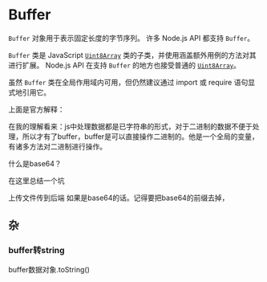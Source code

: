 # Buffer

 `Buffer` 对象用于表示固定长度的字节序列。 许多 Node.js API 都支持 `Buffer`。 

`Buffer` 类是 JavaScript [`Uint8Array`](http://url.nodejs.cn/ZbDkpm) 类的子类，并使用涵盖额外用例的方法对其进行扩展。 Node.js API 在支持 `Buffer` 的地方也接受普通的 [`Uint8Array`](http://url.nodejs.cn/ZbDkpm)。

虽然 `Buffer` 类在全局作用域内可用，但仍然建议通过 import 或 require 语句显式地引用它。



上面是官方解释：

在我的理解看来：js中处理数据都是已字符串的形式，对于二进制的数据不便于处理，所以才有了buffer，buffer是可以直接操作二进制的。他是一个全局的变量，有诸多方法对二进制进行操作。



什么是base64？



在这里总结一个坑

上传文件传到后端 如果是base64的话。记得要把base64的前缀去掉，

## 杂

### buffer转string

buffer数据对象.toString()

